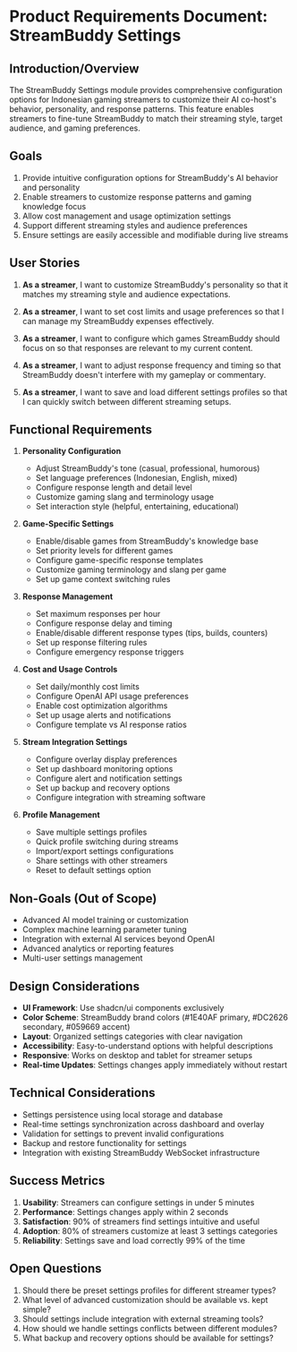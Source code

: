 # Product Requirements Document: StreamBuddy Settings

## Introduction/Overview

The StreamBuddy Settings module provides comprehensive configuration options for Indonesian gaming streamers to customize their AI co-host's behavior, personality, and response patterns. This feature enables streamers to fine-tune StreamBuddy to match their streaming style, target audience, and gaming preferences.

## Goals

1. Provide intuitive configuration options for StreamBuddy's AI behavior and personality
2. Enable streamers to customize response patterns and gaming knowledge focus
3. Allow cost management and usage optimization settings
4. Support different streaming styles and audience preferences
5. Ensure settings are easily accessible and modifiable during live streams

## User Stories

1. **As a streamer**, I want to customize StreamBuddy's personality so that it matches my streaming style and audience expectations.

2. **As a streamer**, I want to set cost limits and usage preferences so that I can manage my StreamBuddy expenses effectively.

3. **As a streamer**, I want to configure which games StreamBuddy should focus on so that responses are relevant to my current content.

4. **As a streamer**, I want to adjust response frequency and timing so that StreamBuddy doesn't interfere with my gameplay or commentary.

5. **As a streamer**, I want to save and load different settings profiles so that I can quickly switch between different streaming setups.

## Functional Requirements

1. **Personality Configuration**

   - Adjust StreamBuddy's tone (casual, professional, humorous)
   - Set language preferences (Indonesian, English, mixed)
   - Configure response length and detail level
   - Customize gaming slang and terminology usage
   - Set interaction style (helpful, entertaining, educational)

2. **Game-Specific Settings**

   - Enable/disable games from StreamBuddy's knowledge base
   - Set priority levels for different games
   - Configure game-specific response templates
   - Customize gaming terminology and slang per game
   - Set up game context switching rules

3. **Response Management**

   - Set maximum responses per hour
   - Configure response delay and timing
   - Enable/disable different response types (tips, builds, counters)
   - Set up response filtering rules
   - Configure emergency response triggers

4. **Cost and Usage Controls**

   - Set daily/monthly cost limits
   - Configure OpenAI API usage preferences
   - Enable cost optimization algorithms
   - Set up usage alerts and notifications
   - Configure template vs AI response ratios

5. **Stream Integration Settings**

   - Configure overlay display preferences
   - Set up dashboard monitoring options
   - Configure alert and notification settings
   - Set up backup and recovery options
   - Configure integration with streaming software

6. **Profile Management**
   - Save multiple settings profiles
   - Quick profile switching during streams
   - Import/export settings configurations
   - Share settings with other streamers
   - Reset to default settings option

## Non-Goals (Out of Scope)

- Advanced AI model training or customization
- Complex machine learning parameter tuning
- Integration with external AI services beyond OpenAI
- Advanced analytics or reporting features
- Multi-user settings management

## Design Considerations

- **UI Framework**: Use shadcn/ui components exclusively
- **Color Scheme**: StreamBuddy brand colors (#1E40AF primary, #DC2626 secondary, #059669 accent)
- **Layout**: Organized settings categories with clear navigation
- **Accessibility**: Easy-to-understand options with helpful descriptions
- **Responsive**: Works on desktop and tablet for streamer setups
- **Real-time Updates**: Settings changes apply immediately without restart

## Technical Considerations

- Settings persistence using local storage and database
- Real-time settings synchronization across dashboard and overlay
- Validation for settings to prevent invalid configurations
- Backup and restore functionality for settings
- Integration with existing StreamBuddy WebSocket infrastructure

## Success Metrics

1. **Usability**: Streamers can configure settings in under 5 minutes
2. **Performance**: Settings changes apply within 2 seconds
3. **Satisfaction**: 90% of streamers find settings intuitive and useful
4. **Adoption**: 80% of streamers customize at least 3 settings categories
5. **Reliability**: Settings save and load correctly 99% of the time

## Open Questions

1. Should there be preset settings profiles for different streamer types?
2. What level of advanced customization should be available vs. kept simple?
3. Should settings include integration with external streaming tools?
4. How should we handle settings conflicts between different modules?
5. What backup and recovery options should be available for settings?
